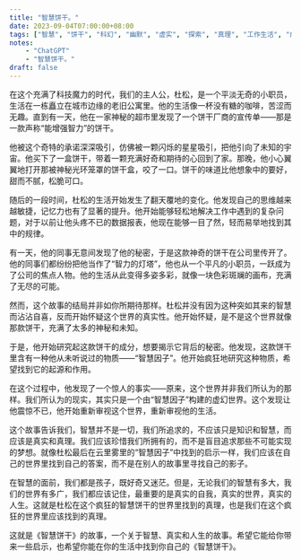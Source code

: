 ```yaml
---
title: "智慧饼干。"
date: 2023-09-04T07:00:00+08:00
tags: ["智慧", "饼干", "科幻", "幽默", "虚实", "探索", "真理", "工作生活", "成长", "意识觉醒", "神秘", "疯狂", "无厘头", "短篇小说", "ChatGPT"]
notes:
    - "ChatGPT"
    - "智慧饼干。"
draft: false
---
```


在这个充满了科技魔力的时代，我们的主人公，杜松，是一个平淡无奇的小职员，生活在一栋矗立在城市边缘的老旧公寓里。他的生活像一杯没有糖的咖啡，苦涩而无趣。直到有一天，他在一家神秘的超市里发现了一个饼干厂商的宣传单——那是一款声称“能增强智力”的饼干。

他被这个奇特的承诺深深吸引，仿佛被一颗闪烁的星星吸引，把他引向了未知的宇宙。他买下了一盒饼干，带着一颗充满好奇和期待的心回到了家。那晚，他小心翼翼地打开那被神秘光环笼罩的饼干盒，咬了一口。饼干的味道比他想象中的要好，甜而不腻，松脆可口。

随后的一段时间，杜松的生活开始发生了翻天覆地的变化。他发现自己的思维越来越敏捷，记忆力也有了显著的提升。他开始能够轻松地解决工作中遇到的复杂问题，对于以前让他头疼不已的数据报表，他现在能够一目了然，轻而易举地找到其中的规律。

有一天，他的同事无意间发现了他的秘密，于是这款神奇的饼干在公司里传开了。他的同事们都纷纷把他当作了“智力的灯塔”，他也从一个平凡的小职员，一跃成为了公司的焦点人物。他的生活从此变得多姿多彩，就像一块色彩斑斓的画布，充满了无尽的可能。

然而，这个故事的结局并非如你所期待那样。杜松并没有因为这种突如其来的智慧而沾沾自喜，反而开始怀疑这个世界的真实性。他开始怀疑，是不是这个世界就像那款饼干，充满了太多的神秘和未知。

于是，他开始研究起这款饼干的成分，想要揭示它背后的秘密。他发现，这款饼干里含有一种他从未听说过的物质——“智慧因子”。他开始疯狂地研究这种物质，希望找到它的起源和作用。

在这个过程中，他发现了一个惊人的事实——原来，这个世界并非我们所认为的那样。我们所认为的现实，其实只是一个由“智慧因子”构建的虚幻世界。这个发现让他震惊不已，他开始重新审视这个世界，重新审视他的生活。

这个故事告诉我们，智慧并不是一切，我们所追求的，不应该只是知识和智慧，而应该是真实和真理。我们应该珍惜我们所拥有的，而不是盲目追求那些不可能实现的梦想。就像杜松最后在云里雾里的“智慧因子”中找到的启示一样，我们应该在自己的世界里找到自己的答案，而不是在别人的故事里寻找自己的影子。

在智慧的面前，我们都是孩子，既好奇又迷茫。但是，无论我们的智慧有多大，我们的世界有多广，我们都应该记住，最重要的是真实的自我，真实的世界，真实的人生。这就是杜松在这个疯狂的智慧饼干的世界里找到的真理，也是我们在这个疯狂的世界里应该找到的真理。

这就是《智慧饼干》的故事，一个关于智慧、真实和人生的故事。希望它能给你带来一些启示，也希望你能在你的生活中找到你自己的《智慧饼干》。